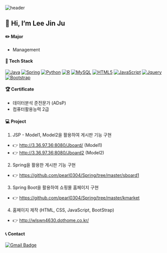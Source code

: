 

![header](https://capsule-render.vercel.app/api?type=slice&color=gradient&height=300&section=header&text=Hello%20&fontSize=60&fontAlign=80)


## 👋 Hi, I’m Lee Jin Ju


#### ✏️ Major 
+ Management


#### 🔨 Tech Stack 
<a href="https://github.com/pearl0304/Java"><img alt="Java" src="https://img.shields.io/badge/java-%23ED8B00.svg?&style=for-the-badge&logo=java&logoColor=white"/></a> 
<a href="https://github.com/pearl0304/Spring"><img alt="Spring" src="https://img.shields.io/badge/spring-green.svg?&style=for-the-badge&logo=spring&logoColor=white"/></a>
<a href="#"><img alt="Python" src="https://img.shields.io/badge/python-%2314354C.svg?&style=for-the-badge&logo=python&logoColor=white"/></a> 
<a href="https://github.com/pearl0304/R"><img alt="R" src="https://img.shields.io/badge/r-%23276DC3.svg?&style=for-the-badge&logo=r&logoColor=white"/></a> 
<a href="https://github.com/pearl0304/sql"><img alt="MySQL" src="https://img.shields.io/badge/MySQL-4479A1.svg?&style=for-the-badge&logo=spring&logoColor=white"/></a>
<a href="https://github.com/pearl0304/Html-CSS"><img alt="HTML5" src="https://img.shields.io/badge/HTML-critical.svg?&style=for-the-badge&logo=HTML5&logoColor=white"/></a>
<a href="https://github.com/pearl0304/JavaScript"><img alt="JavaScript" src="https://img.shields.io/badge/javascript-%23323330.svg?&style=for-the-badge&logo=javascript&logoColor=%23F7DF1E"/></a>
<a href="https://github.com/pearl0304/Html-CSS"><img alt="Jquery" src="https://img.shields.io/badge/jQuery-informational.svg?&style=for-the-badge&logo=jQuery&logoColor=white"/></a> 
<a href="https://github.com/pearl0304/Bootstrap"><img alt="Bootstrap" src="https://img.shields.io/badge/Bootstrap-7952B3.svg?&style=for-the-badge&logo=jQuery&logoColor=white"/></a>


#### 🏆 Certificate
+ 데이터분석 준전문가 (ADsP)
+ 컴퓨터활용능력 2급



#### 💻 Project
1. JSP - Model1, Model2을 활용하여 게시판 기능 구현  
+ 👉 http://3.36.97.36:8080/Jboard/ (Model1)
+ 👉 http://3.36.97.36:8080/Jboard2 (Model2)

2.  Spring을 활용한 게시판 기능 구현
+ 👉 https://github.com/pearl0304/Spring/tree/master/sboard1

3. Spring Boot을 활용하여 쇼핑몰 홈페이지 구현
+ 👉 https://github.com/pearl0304/Spring/tree/master/kmarket

4. 홈페이지 제작 (HTML, CSS, JavaScript, BootStrap)
+ 👉 http://wlswn4630.dothome.co.kr/

#### 📞 Contact 
[![Gmail Badge](https://img.shields.io/badge/Gmail-d14836?style=flat-square&logo=Gmail&logoColor=white&link=mailto:snugyun01@gmail.com)](mailto:wlswn4630@gmail.com)

<!---
pearl0304/pearl0304 is a ✨ special ✨ repository because its `README.md` (this file) appears on your GitHub profile.
You can click the Preview link to take a look at your changes.
--->

